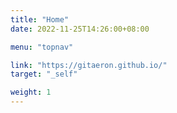 ```yaml
---
title: "Home"
date: 2022-11-25T14:26:00+08:00

menu: "topnav"

link: "https://gitaeron.github.io/"
target: "_self"

weight: 1
---
```

